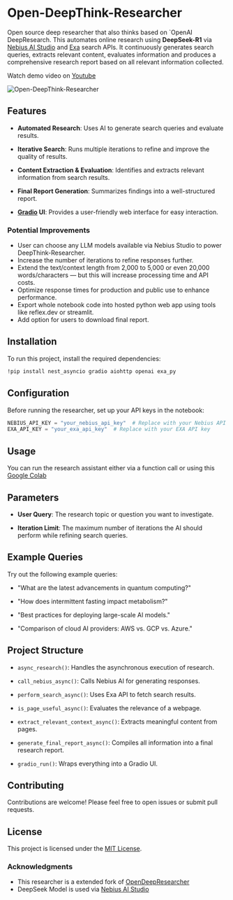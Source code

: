 # Open-DeepThink-Researcher

Open source deep researcher that also thinks based on `OpenAI DeepResearch. This automates online research using **DeepSeek-R1** via [Nebius AI Studio](https://dub.sh/AIStudio) and [Exa](https://exa.ai/) search APIs. It continuously generates search queries, extracts relevant content, evaluates information and produces a comprehensive research report based on all relevant information collected.

Watch demo video on [Youtube](https://youtu.be/aEOu9P4_2cU?si=SnAHPn-34C5FX4oS)

![Open-DeepThink-Researcher](https://github.com/user-attachments/assets/a0f93ac4-3da2-4648-b522-5445d23c90c4)

## Features

* **Automated Research**: Uses AI to generate search queries and evaluate results.
    
* **Iterative Search**: Runs multiple iterations to refine and improve the quality of results.
    
* **Content Extraction & Evaluation**: Identifies and extracts relevant information from search results.
    
* **Final Report Generation**: Summarizes findings into a well-structured report.
    
* **[Gradio](https://www.gradio.app/) UI**: Provides a user-friendly web interface for easy interaction.

### Potential Improvements

- User can choose any LLM models available via Nebius Studio to power DeepThink-Researcher.
- Increase the number of iterations to refine responses further.
- Extend the text/context length from 2,000 to 5,000 or even 20,000 words/characters — but this will increase processing time and API costs.
- Optimize response times for production and public use to enhance performance.
- Export whole notebook code into hosted python web app using tools like reflex.dev or streamlit.
- Add option for users to download final report. 

## Installation

To run this project, install the required dependencies:

```sh
!pip install nest_asyncio gradio aiohttp openai exa_py
```

## Configuration

Before running the researcher, set up your API keys in the notebook:

```python
NEBIUS_API_KEY = "your_nebius_api_key"  # Replace with your Nebius API key
EXA_API_KEY = "your_exa_api_key"  # Replace with your EXA API key
```

## Usage

You can run the research assistant either via a function call or using this [Google Colab](https://colab.research.google.com/drive/1MUKaQocLT4kP82u1PlPxUIcxPHD8cfwm?usp=sharing)

## Parameters

* **User Query**: The research topic or question you want to investigate.
    
* **Iteration Limit**: The maximum number of iterations the AI should perform while refining search queries.
    

## Example Queries

Try out the following example queries:

* "What are the latest advancements in quantum computing?"
    
* "How does intermittent fasting impact metabolism?"
    
* "Best practices for deploying large-scale AI models."
    
* "Comparison of cloud AI providers: AWS vs. GCP vs. Azure."
    

## Project Structure

* `async_research()`: Handles the asynchronous execution of research.
    
* `call_nebius_async()`: Calls Nebius AI for generating responses.
    
* `perform_search_async()`: Uses Exa API to fetch search results.
    
* `is_page_useful_async()`: Evaluates the relevance of a webpage.
    
* `extract_relevant_context_async()`: Extracts meaningful content from pages.
    
* `generate_final_report_async()`: Compiles all information into a final research report.
    
* `gradio_run()`: Wraps everything into a Gradio UI.
    

## Contributing

Contributions are welcome! Please feel free to open issues or submit pull requests.

## License

This project is licensed under the [MIT License](LICENSE).

### Acknowledgments
- This researcher is a extended fork of [OpenDeepResearcher](https://github.com/mshumer/OpenDeepResearcher)
- DeepSeek Model is used via [Nebius AI Studio](https://dub.sh/AIStudio)

